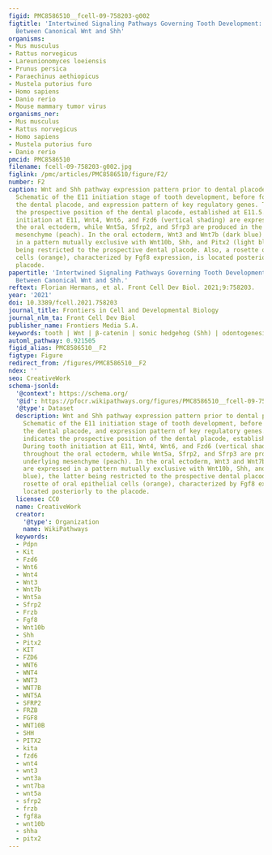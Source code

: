 ```yaml
---
figid: PMC8586510__fcell-09-758203-g002
figtitle: 'Intertwined Signaling Pathways Governing Tooth Development: A Give-and-Take
  Between Canonical Wnt and Shh'
organisms:
- Mus musculus
- Rattus norvegicus
- Lareunionomyces loeiensis
- Prunus persica
- Paraechinus aethiopicus
- Mustela putorius furo
- Homo sapiens
- Danio rerio
- Mouse mammary tumor virus
organisms_ner:
- Mus musculus
- Rattus norvegicus
- Homo sapiens
- Mustela putorius furo
- Danio rerio
pmcid: PMC8586510
filename: fcell-09-758203-g002.jpg
figlink: /pmc/articles/PMC8586510/figure/F2/
number: F2
caption: Wnt and Shh pathway expression pattern prior to dental placode formation.
  Schematic of the E11 initiation stage of tooth development, before formation of
  the dental placode, and expression pattern of key regulatory genes. The circle indicates
  the prospective position of the dental placode, established at E11.5. During tooth
  initiation at E11, Wnt4, Wnt6, and Fzd6 (vertical shading) are expressed throughout
  the oral ectoderm, while Wnt5a, Sfrp2, and Sfrp3 are produced in the underlying
  mesenchyme (peach). In the oral ectoderm, Wnt3 and Wnt7b (dark blue) are expressed
  in a pattern mutually exclusive with Wnt10b, Shh, and Pitx2 (light blue), the latter
  being restricted to the prospective dental placode. Also, a rosette of oral epithelial
  cells (orange), characterized by Fgf8 expression, is located posteriorly to the
  placode.
papertitle: 'Intertwined Signaling Pathways Governing Tooth Development: A Give-and-Take
  Between Canonical Wnt and Shh.'
reftext: Florian Hermans, et al. Front Cell Dev Biol. 2021;9:758203.
year: '2021'
doi: 10.3389/fcell.2021.758203
journal_title: Frontiers in Cell and Developmental Biology
journal_nlm_ta: Front Cell Dev Biol
publisher_name: Frontiers Media S.A.
keywords: tooth | Wnt | β-catenin | sonic hedgehog (Shh) | odontogenesis | stem cells
automl_pathway: 0.921505
figid_alias: PMC8586510__F2
figtype: Figure
redirect_from: /figures/PMC8586510__F2
ndex: ''
seo: CreativeWork
schema-jsonld:
  '@context': https://schema.org/
  '@id': https://pfocr.wikipathways.org/figures/PMC8586510__fcell-09-758203-g002.html
  '@type': Dataset
  description: Wnt and Shh pathway expression pattern prior to dental placode formation.
    Schematic of the E11 initiation stage of tooth development, before formation of
    the dental placode, and expression pattern of key regulatory genes. The circle
    indicates the prospective position of the dental placode, established at E11.5.
    During tooth initiation at E11, Wnt4, Wnt6, and Fzd6 (vertical shading) are expressed
    throughout the oral ectoderm, while Wnt5a, Sfrp2, and Sfrp3 are produced in the
    underlying mesenchyme (peach). In the oral ectoderm, Wnt3 and Wnt7b (dark blue)
    are expressed in a pattern mutually exclusive with Wnt10b, Shh, and Pitx2 (light
    blue), the latter being restricted to the prospective dental placode. Also, a
    rosette of oral epithelial cells (orange), characterized by Fgf8 expression, is
    located posteriorly to the placode.
  license: CC0
  name: CreativeWork
  creator:
    '@type': Organization
    name: WikiPathways
  keywords:
  - Pdpn
  - Kit
  - Fzd6
  - Wnt6
  - Wnt4
  - Wnt3
  - Wnt7b
  - Wnt5a
  - Sfrp2
  - Frzb
  - Fgf8
  - Wnt10b
  - Shh
  - Pitx2
  - KIT
  - FZD6
  - WNT6
  - WNT4
  - WNT3
  - WNT7B
  - WNT5A
  - SFRP2
  - FRZB
  - FGF8
  - WNT10B
  - SHH
  - PITX2
  - kita
  - fzd6
  - wnt4
  - wnt3
  - wnt3a
  - wnt7ba
  - wnt5a
  - sfrp2
  - frzb
  - fgf8a
  - wnt10b
  - shha
  - pitx2
---
```

